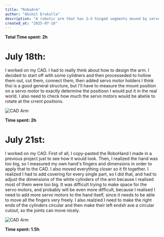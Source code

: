 ```yaml
---
title: "RoboArm"
author: "Akshit Erukulla"
description: "A robotic arm that has 2–3 hinged segments moved by servos or tendons, controlled by a microcontroller and EMG sensor for mind-control."
created_at: "2025-07-18"
---
```

**Total Time spent: 2h**

# July 18th:
I worked on my CAD. I had to really think about how to design the arm. I decided to start off with some cylidners and then processeded to hollow them out, cut them, connect them, then added servo motor holders I think thsi is a good general structure, but I'll have to measure the mount position on a servo motor to exactly determine the positiosn I would put it in the real world. I also need to check how much the servo motors would be abe\le to rotate at the crrent positions.

![CAD Arm](https://hc-cdn.hel1.your-objectstorage.com/s/v3/2e864bb8f16b1cca8659abd531553ba01220fb8a_cad_jy_18.png)

**Time spent: 2h**

# July 21st:
I worked on my CAD. First of all, I copy-pasted the RoboHand I made in a previous project just to see how it would look. Then, I realized the hand was too big, so I measured my own hand's fingers and dimensions in order to apply that to the CAD. I also moved everything closer so it fit together. I realized I had to add covering for every single part, so I did that, and had to adjust the dimensions of the white cylinders of the arm because I realised most of them were too big. It was difficult trying to make space for the servo motors, and probably will be even more difficult, because I realised I need to add more servo motors to the hand itself, since it needs to be able to move all the fingers very freely. 
I also realzied I need to make the right ends of the cylinders circular and then make their left endsh ave a circular cutout, so the joints can move nicely.

![CAD Arm](https://hc-cdn.hel1.your-objectstorage.com/s/v3/93613baa2f7cda7798a47aaf6605544a49b3bef3_image.png)

**Time spent: 1.5h**